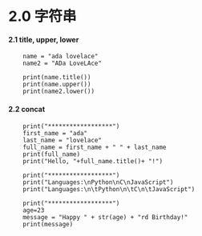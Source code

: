 #  2.0 字符串

#### 2.1 title, upper, lower
    
        name = "ada lovelace"
        name2 = "ADa LoveLAce"

        print(name.title())
        print(name.upper())
        print(name2.lower())

#### 2.2 concat

        print("******************")
        first_name = "ada"
        last_name = "lovelace"
        full_name = first_name + " " + last_name
        print(full_name)
        print("Hello, "+full_name.title()+ "!")

        print("******************")
        print("Languages:\nPython\nC\nJavaScript")
        print("Languages:\n\tPython\n\tC\n\tJavaScript")

        print("******************")
        age=23
        message = "Happy " + str(age) + "rd Birthday!"
        print(message)
